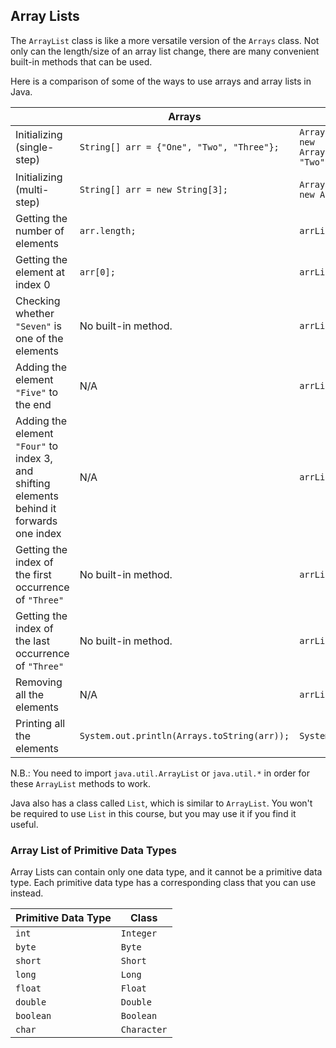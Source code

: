 ## Array Lists

The `ArrayList` class is like a more versatile version of the `Arrays` class. Not only can the length/size of an array list change, there are many convenient built-in methods that can be used. 

Here is a comparison of some of the ways to use arrays and array lists in Java.

| | Arrays | Array Lists |
| --- | --- | --- |
| Initializing (single-step) | `String[] arr = {"One", "Two", "Three"};` | `ArrayList<String> arrList = new ArrayList(Arrays.asList("One", "Two", "Three"));` |
| Initializing (multi-step) | `String[] arr = new String[3];` | `ArrayList<String> arrList = new ArrayList();` |
| Getting the number of elements | `arr.length;` | `arrList.size();` |
| Getting the element at index 0 |`arr[0];` | `arrList.get(0);` |
| Checking whether `"Seven"` is one of the elements | No built-in method. | `arrList.contains("Seven");` |
| Adding the element `"Five"` to the end | N/A | `arrList.add("Five");` |
| Adding the element `"Four"` to index 3, and shifting elements behind it forwards one index | N/A | `arrList.add(3, "Four");` |
| Getting the index of the first occurrence of `"Three"` | No built-in method. | `arrList.indexOf("Three");` |
| Getting the index of the last occurrence of `"Three"` | No built-in method. | `arrList.lastIndexOf("One");` |
| Removing all the elements | N/A | `arrList.clear();` |
| Printing all the elements	| `System.out.println(Arrays.toString(arr));` | `System.out.println(arrList);` |

N.B.: You need to import `java.util.ArrayList` or `java.util.*` in order for these `ArrayList` methods to work.

Java also has a class called `List`, which is similar to `ArrayList`. You won't be required to use `List` in this course, but you may use it if you find it useful.

### Array List of Primitive Data Types

Array Lists can contain only one data type, and it cannot be a primitive data type. Each primitive data type has a corresponding class that you can use instead. 

| Primitive Data Type | Class       |
| ------------------- | ----------- |
| `int`               | `Integer`   |
| `byte`              | `Byte`      |
| `short`             | `Short`     |
| `long`              | `Long`      |
| `float`             | `Float`     |
| `double`            | `Double`    |
| `boolean`           | `Boolean`   |
| `char`              | `Character` |
